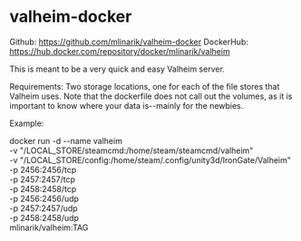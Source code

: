 # valheim-docker

Github: https://github.com/mlinarik/valheim-docker
DockerHub: https://hub.docker.com/repository/docker/mlinarik/valheim

This is meant to be a very quick and easy Valheim server.

Requirements: Two storage locations, one for each of the file stores that Valheim uses. Note that the dockerfile does not call out the volumes, as it is important to know where your data is--mainly for the newbies.


Example:

docker run -d --name valheim \
    -v "/LOCAL_STORE/steamcmd:/home/steam/steamcmd/valheim" \
    -v "/LOCAL_STORE/config:/home/steam/.config/unity3d/IronGate/Valheim" \
    -p 2456:2456/tcp \
    -p 2457:2457/tcp \
    -p 2458:2458/tcp \
    -p 2456:2456/udp \
    -p 2457:2457/udp \
    -p 2458:2458/udp \
    mlinarik/valheim:TAG
    

